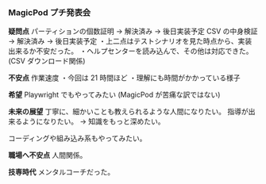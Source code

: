 ### MagicPod プチ発表会

**疑問点**
パーティションの個数証明 → 解決済み → 後日実装予定
CSV の中身検証 → 解決済み → 後日実装予定
・上二点はテストシナリオを見た時点から、実装出来るか不安だった。
・ヘルプセンターを読み込んで、その他は対応できた。(CSV ダウンロード関係)

**不安点**
作業速度
・今回は 21 時間ほど
・理解にも時間がかかっている様子

**希望**
Playwright でもやってみたい
(MagicPod が苦痛な訳ではない)

**未来の展望**
丁寧に、細かいことも教えられるような人間になりたい。
指導が出来るようになりたい。
→ 知識をもっと深めたい。

コーディングや組み込み系もやってみたい。

**職場へ不安点**
人間関係。

**技専時代**
メンタルコーチだった。
